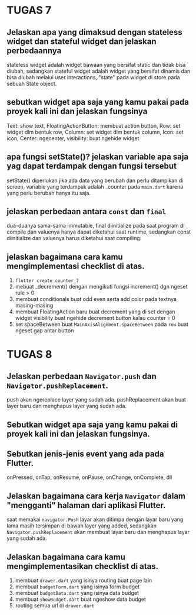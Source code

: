 # TUGAS 7
## Jelaskan apa yang dimaksud dengan stateless widget dan stateful widget dan jelaskan perbedaannya
stateless widget adalah widget bawaan yang bersifat static dan tidak bisa diubah, sedangkan stateful widget adalah widget yang bersifat dinamis dan bisa diubah melalui user interactions, "state" pada widget di store pada sebuah State object.
## sebutkan widget apa saja yang kamu pakai pada proyek kali ini dan jelaskan fungsinya
Text: show text, FloatingActionButton: membuat action button, Row: set widget dlm bentuk row, Column: set widget dlm bentuk column, Icon: set icon, Center: ngecenter, visibility: buat ngehide widget
## apa fungsi setState()? jelaskan variable apa saja yag dapat terdampak dengan fungsi tersebut
setState() diperlukan jika ada data yang berubah dan perlu ditampikan di screen, variable yang terdampak adalah _counter pada <code>main.dart</code> karena yang perlu berubah hanya itu saja.
## jelaskan perbedaan antara <code>const</code> dan <code>final</code>
dua-duanya sama-sama immutable, final diinitialize pada saat program di compile dan valuenya hanya dapat diketahui saat runtime, sedangkan const diinitialize dan valuenya harus diketahui saat compiling.
## jelaskan bagaimana cara kamu mengimplementasi checklist di atas.
1. <code>flutter create counter_7</code>
2. mebuat _decrement() dengan mengikuti fungsi increment() dgn ngeset rule > 0
3. membuat conditionals buat odd even serta add color pada textnya masing-masing
4. membuat FloatingAction baru buat decrement yang di set dengan widget visibility buat ngehide decrement button kalau counter = 0
5. set spaceBetween buat <code>MainAxisAlignment.spaceBetween</code> pada <code>row</code> buat ngeset gap antar button

# TUGAS 8
## Jelaskan perbedaan <code>Navigator.push</code> dan <code>Navigator.pushReplacement</code>.
push akan ngereplace layer yang sudah ada. pushReplacement akan buat layer baru dan menghapus layer yang sudah ada.
## Sebutkan widget apa saja yang kamu pakai di proyek kali ini dan jelaskan fungsinya.

## Sebutkan jenis-jenis event yang ada pada Flutter.
onPressed, onTap, onResume, onPause, onChange, onComplete, dll

## Jelaskan bagaimana cara kerja <code>Navigator</code> dalam "mengganti" halaman dari aplikasi Flutter.
saat memakai <code>navigator.Push</code> layar akan ditimpa dengan layar baru yang lama masih tersimpan di bawah layer yang added, sedangkan <code>Navigator.pushReplacement</code> akan membuat layar baru dan menghapus layar yang sudah ada.
## Jelaskan bagaimana cara kamu mengimplementasikan checklist di atas.
1. membuat <code>drawer.dart</code> yang isinya routing buat page lain
2. membuat <code>budgetForm.dart</code> yang isinya form budget
3. membuat <code>budgetData.dart</code> yang isinya data budget
4. membuat <code>showBudget.dart</code> buat ngeshow data budget
5. routing semua url di <code>drawer.dart</code>
